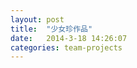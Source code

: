 ```yaml
---
layout: post
title:  "少女珍作品"
date:   2014-3-18 14:26:07
categories: team-projects
---
```


<jplayer url="videos/shao-nv-zhen.mp4" title="少女珍作品"></jplayer>
